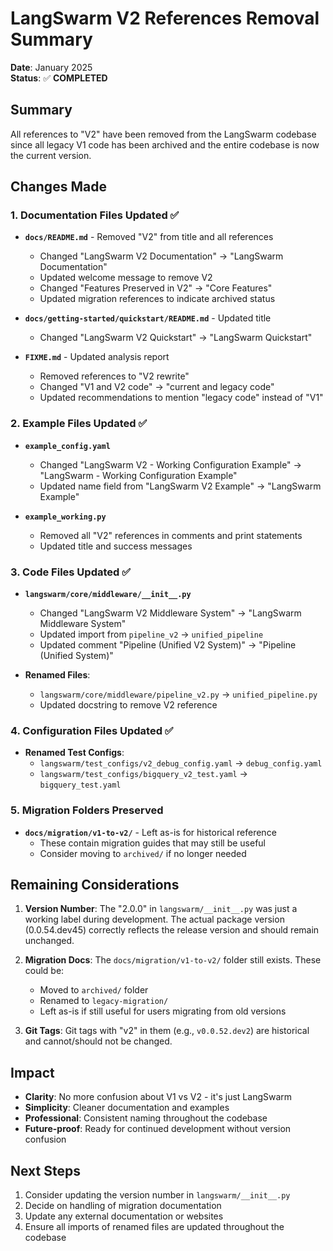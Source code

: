 # LangSwarm V2 References Removal Summary

**Date**: January 2025  
**Status**: ✅ **COMPLETED**

## Summary

All references to "V2" have been removed from the LangSwarm codebase since all legacy V1 code has been archived and the entire codebase is now the current version.

## Changes Made

### 1. Documentation Files Updated ✅

- **`docs/README.md`** - Removed "V2" from title and all references
  - Changed "LangSwarm V2 Documentation" → "LangSwarm Documentation"
  - Updated welcome message to remove V2
  - Changed "Features Preserved in V2" → "Core Features"
  - Updated migration references to indicate archived status

- **`docs/getting-started/quickstart/README.md`** - Updated title
  - Changed "LangSwarm V2 Quickstart" → "LangSwarm Quickstart"

- **`FIXME.md`** - Updated analysis report
  - Removed references to "V2 rewrite"
  - Changed "V1 and V2 code" → "current and legacy code"
  - Updated recommendations to mention "legacy code" instead of "V1"

### 2. Example Files Updated ✅

- **`example_config.yaml`**
  - Changed "LangSwarm V2 - Working Configuration Example" → "LangSwarm - Working Configuration Example"
  - Updated name field from "LangSwarm V2 Example" → "LangSwarm Example"

- **`example_working.py`**
  - Removed all "V2" references in comments and print statements
  - Updated title and success messages

### 3. Code Files Updated ✅

- **`langswarm/core/middleware/__init__.py`**
  - Changed "LangSwarm V2 Middleware System" → "LangSwarm Middleware System"
  - Updated import from `pipeline_v2` → `unified_pipeline`
  - Updated comment "Pipeline (Unified V2 System)" → "Pipeline (Unified System)"

- **Renamed Files**:
  - `langswarm/core/middleware/pipeline_v2.py` → `unified_pipeline.py`
  - Updated docstring to remove V2 reference

### 4. Configuration Files Updated ✅

- **Renamed Test Configs**:
  - `langswarm/test_configs/v2_debug_config.yaml` → `debug_config.yaml`
  - `langswarm/test_configs/bigquery_v2_test.yaml` → `bigquery_test.yaml`

### 5. Migration Folders Preserved

- **`docs/migration/v1-to-v2/`** - Left as-is for historical reference
  - These contain migration guides that may still be useful
  - Consider moving to `archived/` if no longer needed

## Remaining Considerations

1. **Version Number**: The "2.0.0" in `langswarm/__init__.py` was just a working label during development. The actual package version (0.0.54.dev45) correctly reflects the release version and should remain unchanged.

2. **Migration Docs**: The `docs/migration/v1-to-v2/` folder still exists. These could be:
   - Moved to `archived/` folder
   - Renamed to `legacy-migration/`
   - Left as-is if still useful for users migrating from old versions

3. **Git Tags**: Git tags with "v2" in them (e.g., `v0.0.52.dev2`) are historical and cannot/should not be changed.

## Impact

- **Clarity**: No more confusion about V1 vs V2 - it's just LangSwarm
- **Simplicity**: Cleaner documentation and examples
- **Professional**: Consistent naming throughout the codebase
- **Future-proof**: Ready for continued development without version confusion

## Next Steps

1. Consider updating the version number in `langswarm/__init__.py`
2. Decide on handling of migration documentation
3. Update any external documentation or websites
4. Ensure all imports of renamed files are updated throughout the codebase